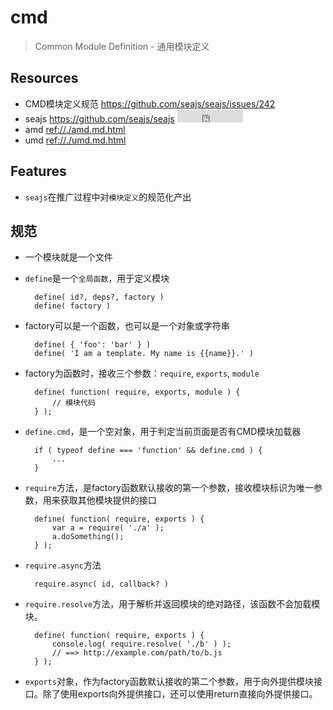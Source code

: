 # cmd

> Common Module Definition - 通用模块定义

## Resources

* CMD模块定义规范 <https://github.com/seajs/seajs/issues/242> 
* seajs <https://github.com/seajs/seajs> <iframe src="http://258i.com/gbtn.html?user=seajs&repo=seajs&type=star&count=true" frameborder="0" scrolling="0" width="105px" height="20px"></iframe>
* amd <ref://./amd.md.html>
* umd <ref://./umd.md.html>

## Features

* `seajs`在推广过程中对`模块定义`的规范化产出


## 规范

* 一个模块就是一个文件
* `define`是一个`全局函数`，用于定义模块

        define( id?, deps?, factory )
        define( factory )

* factory可以是一个函数，也可以是一个对象或字符串
    
        define( { 'foo': 'bar' } )
        define( 'I am a template. My name is {{name}}.' )

* factory为函数时，接收三个参数：`require`, `exports`, `module`

        define( function( require, exports, module ) {
            // 模块代码
        } );

* `define.cmd`，是一个空对象，用于判定当前页面是否有CMD模块加载器

        if ( typeof define === 'function' && define.cmd ) {
            ...
        }

* `require`方法，是factory函数默认接收的第一个参数，接收模块标识为唯一参数，用来获取其他模块提供的接口

        define( function( require, exports ) {
            var a = require( './a' );
            a.doSomething();
        } );

* `require.async`方法

        require.async( id, callback? )

* `require.resolve`方法，用于解析并返回模块的绝对路径，该函数不会加载模块。

        define( function( require, exports ) {
            console.log( require.resolve( './b' ) );
            // ==> http://example.com/path/to/b.js
        } );

* `exports`对象，作为factory函数默认接收的第二个参数，用于向外提供模块接口。除了使用exports向外提供接口，还可以使用return直接向外提供接口。
